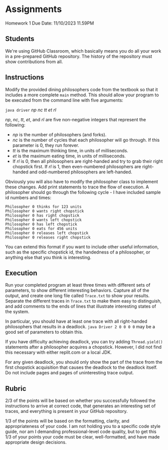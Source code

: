 # Assignments
Homework 1
Due Date: 11/10/2023 11.59PM

## Students

We're using GitHub Classroom, which basically means you do all your work in a pre-prepared GitHub repository.
The history of the repository must show contributions from all.

## Instructions

Modify the provided dining philosophers code from the textbook so that it includes a more complete `main` method.
This should allow your program to be executed from the command line with five arguments:

`java driver` *np nc tt et rl*

*np*, *nc*, *tt*, *et*, and *rl* are five non-negative integers that represent the following:

- *np* is the number of philosophers (and forks).
- *nc* is the number of cycles that each philosopher will go through. If this parameter is 0, they run forever.
- *tt* is the maximum thinking time, in units of milliseconds.
- *et* is the maximum eating time, in units of milliseconds.
- If *rl* is 0, then all philosophers are right-handed and try to grab their right chopstick first. If *rl* is 1, then even-numbered philosophers are right-handed and odd-numbered philosophers are  left-handed.

Obviously you will also have to modify the philosopher class to implement these changes.
Add print statements to trace the flow of execution.
A philosopher should go through the following cycle - I have included sample id numbers and times:

    Philosopher 0 thinks for 123 units
    Philosopher 0 wants right chopstick
    Philosopher 0 has right chopstick
    Philosopher 0 wants left chopstick
    Philosopher 0 has left chopstick
    Philosopher 0 eats for 456 units
    Philosopher 0 releases left chopstick
    Philosopher 0 releases right chopstick

You can extend this format if you want to include other useful information, such as the specific chopstick id, the handedness of a philosopher, or anything else that you think is interesting.

## Execution

Run your completed program at least three times with different sets of parameters, to show different interesting behaviors.
Capture all of the output, and create one long file called `Trace.txt` to show your results.
Separate the different traces in `Trace.txt` to make them easy to distinguish, and add comments to the ends of lines that illustrate interesting states of the system.

In particular, you should have at least one trace with all right-handed philosophers that results in a deadlock.
`java Driver 2 0 0 0 0` may be a good set of parameters to obtain this.

If you have difficulty achieving deadlock, you can try adding `Thread.yield()` statements after a philosopher acquires a chopstick.
However, I did not find this necessary with either replit.com or a local JDK.

For any given deadlock, you should only show the part of the trace from the first chopstick acquisition that causes the deadlock to the deadlock itself.
Do not include pages and pages of uninteresting trace output.

## Rubric

2/3 of the points will be based on whether you successfully followed the instructions to arrive at correct code, that generates an interesting set of traces, and everything is present in your GitHub repository.

1/3 of the points will be based on the formatting, clarity, and appropriateness of your code.
I am not holding you to a specific code style guide, nor am I demanding professional-level code quality, but to get this 1/3 of your points your code must be clear, well-formatted, and have made appropriate design decisions.
